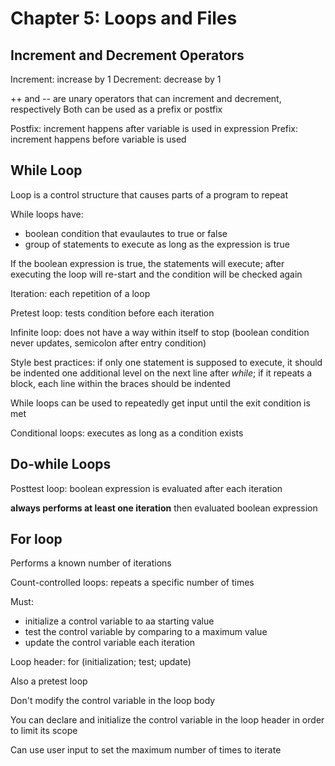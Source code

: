 # Chapter 5: Loops and Files

## Increment and Decrement Operators

Increment: increase by 1
Decrement: decrease by 1

++ and -- are unary operators that can increment and decrement, respectively
Both can be used as a prefix or postfix

Postfix: increment happens after variable is used in expression
Prefix: increment happens before variable is used

## While Loop

Loop is a control structure that causes parts of a program to repeat

While loops have:
* boolean condition that evaulautes to true or false
* group of statements to execute as long as the expression is true

If the boolean expression is true, the statements will execute; after executing the loop will re-start and the condition will be checked again

Iteration: each repetition of a loop

Pretest loop: tests condition before each iteration

Infinite loop: does not have a way within itself to stop (boolean condition never updates, semicolon after entry condition)

Style best practices: if only one statement is supposed to execute, it should be indented one additional level on the next line after *while*; if it repeats a block, each line within the braces should be indented

While loops can be used to repeatedly get input until the exit condition is met

Conditional loops: executes as long as a condition exists

## Do-while Loops

Posttest loop: boolean expression is evaluated after each iteration

**always performs at least one iteration** then evaluated boolean expression

## For loop

Performs a known number of iterations

Count-controlled loops: repeats a specific number of times

Must:
* initialize a control variable to aa starting value
* test the control variable by comparing to a maximum value
* update the control variable each iteration

Loop header:
for (initialization; test; update)

Also a pretest loop

Don't modify the control variable in the loop body

You can declare and initialize the control variable in the loop header in order to limit its scope

Can use user input to set the maximum number of times to iterate